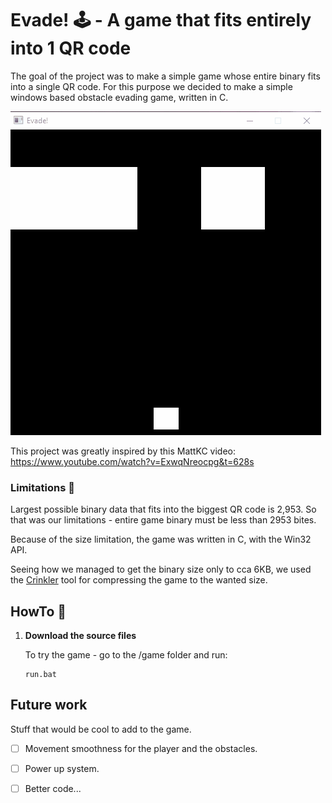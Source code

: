 # Evade! 🕹 - A game that fits entirely into 1 QR code

The goal of the project was to make a simple game whose entire binary fits into a single QR code. For this purpose we decided to make a simple windows based obstacle evading game, written in C.

![](evade_gameplay.gif)


This project was greatly inspired by this MattKC video: https://www.youtube.com/watch?v=ExwqNreocpg&t=628s


### Limitations 🔗

Largest possible binary data that fits into the biggest QR code is 2,953. So that was our limitations - entire game binary must be less than 2953 bites.

Because of the size limitation, the game was written in C, with the Win32 API.

Seeing how we managed to get the binary size only to cca 6KB, we used the [Crinkler](https://github.com/runestubbe/Crinkler) tool for compressing the game to the wanted size.

## HowTo 📜

1. **Download the source files**
 
   To try the game - go to the /game folder and run:

   ```
   run.bat
   ```
 
 
 ## Future work
 Stuff that would be cool to add to the game.
 
- [ ] Movement smoothness for the player and the obstacles.
 
- [ ] Power up system.
 
- [ ] Better code...
 
